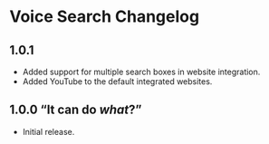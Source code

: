Voice Search Changelog
======================

1.0.1
-----

* Added support for multiple search boxes in website integration.
* Added YouTube to the default integrated websites.


1.0.0 <q>It can do <em>what</em>?</q>
-----

* Initial release.
